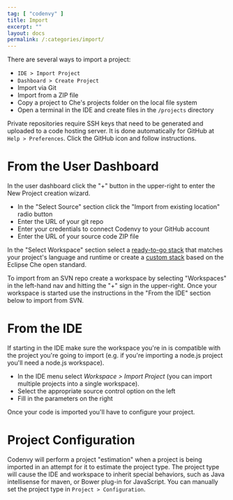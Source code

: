 ```yaml
---
tag: [ "codenvy" ]
title: Import
excerpt: ""
layout: docs
permalink: /:categories/import/
---
```

There are several ways to import a project:
* `IDE > Import Project`
* `Dashboard > Create Project`
* Import via Git
* Import from a ZIP file
* Copy a project to Che's projects folder on the local file system
* Open a terminal in the IDE and create files in the `/projects` directory

Private repositories require SSH keys that need to be generated and uploaded to a code hosting server. It is done automatically for GitHub at `Help > Preferences`. Click the GitHub icon and follow instructions.
# From the User Dashboard  
In the user dashboard click the "+" button in the upper-right to enter the New Project creation wizard.
* In the "Select Source" section click the "Import from existing location" radio button
* Enter the URL of your git repo
* Enter your credentials to connect Codenvy to your GitHub account
* Enter the URL of your source code ZIP file

In the "Select Workspace" section select a [ready-to-go stack](../../docs/stacks#section-ready-to-go-stacks) that matches your project's language and runtime or create a [custom stack](../../docs/stacks#custom-stacks-for-che) based on the Eclipse Che open standard.

To import from an SVN repo create a workspace by selecting "Workspaces" in the left-hand nav and hitting the "+" sign in the upper-right. Once your workspace is started use the instructions in the "From the IDE" section below to import from SVN.
# From the IDE  
If starting in the IDE make sure the workspace you're in is compatible with the project you're going to import (e.g. if you're importing a node.js project you'll need a node.js workspace).
* In the IDE menu select *Workspace > Import Project* (you can import multiple projects into a single workspace).
* Select the appropriate source control option on the left
* Fill in the parameters on the right

Once your code is imported you'll have to configure your project.


# Project Configuration  
Codenvy will perform a project "estimation" when a project is being imported in an attempt for it to estimate the project type. The project type will cause the IDE and workspace to inherit special behaviors, such as Java intellisense for maven, or Bower plug-in for JavaScript. You can manually set the project type in `Project > Configuration`.
